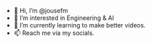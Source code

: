 - 👋 Hi, I’m @jousefm
- 👀 I’m interested in Engineering & AI
- 🌱 I’m currently learning to make better videos.
- 📫 Reach me via my socials.

<!---
jousefm/jousefm is a ✨ special ✨ repository because its `README.md` (this file) appears on your GitHub profile.
You can click the Preview link to take a look at your changes.
--->
